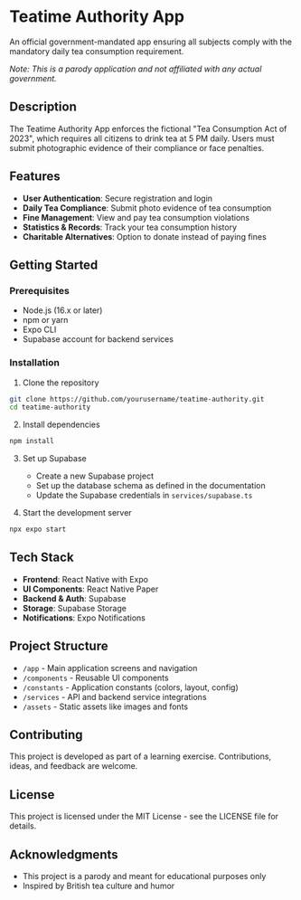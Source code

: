 # Teatime Authority App

An official government-mandated app ensuring all subjects comply with the mandatory daily tea consumption requirement.

*Note: This is a parody application and not affiliated with any actual government.*

## Description

The Teatime Authority App enforces the fictional "Tea Consumption Act of 2023", which requires all citizens to drink tea at 5 PM daily. Users must submit photographic evidence of their compliance or face penalties.

## Features

- **User Authentication**: Secure registration and login
- **Daily Tea Compliance**: Submit photo evidence of tea consumption
- **Fine Management**: View and pay tea consumption violations
- **Statistics & Records**: Track your tea consumption history
- **Charitable Alternatives**: Option to donate instead of paying fines

## Getting Started

### Prerequisites

- Node.js (16.x or later)
- npm or yarn
- Expo CLI
- Supabase account for backend services

### Installation

1. Clone the repository
```bash
git clone https://github.com/yourusername/teatime-authority.git
cd teatime-authority
```

2. Install dependencies
```bash
npm install
```

3. Set up Supabase
   - Create a new Supabase project
   - Set up the database schema as defined in the documentation
   - Update the Supabase credentials in `services/supabase.ts`

4. Start the development server
```bash
npx expo start
```

## Tech Stack

- **Frontend**: React Native with Expo
- **UI Components**: React Native Paper
- **Backend & Auth**: Supabase
- **Storage**: Supabase Storage
- **Notifications**: Expo Notifications

## Project Structure

- `/app` - Main application screens and navigation
- `/components` - Reusable UI components
- `/constants` - Application constants (colors, layout, config)
- `/services` - API and backend service integrations
- `/assets` - Static assets like images and fonts

## Contributing

This project is developed as part of a learning exercise. Contributions, ideas, and feedback are welcome.

## License

This project is licensed under the MIT License - see the LICENSE file for details.

## Acknowledgments

- This project is a parody and meant for educational purposes only
- Inspired by British tea culture and humor
